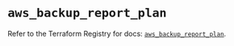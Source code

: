 # `aws_backup_report_plan`

Refer to the Terraform Registry for docs: [`aws_backup_report_plan`](https://registry.terraform.io/providers/hashicorp/aws/5.37.0/docs/resources/backup_report_plan).
